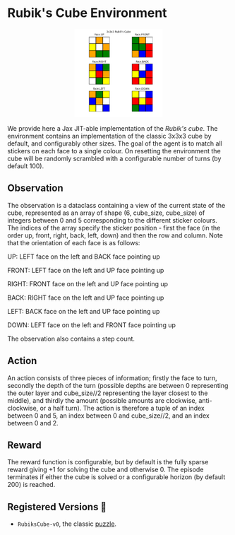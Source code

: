 # Rubik's Cube Environment

<p align="center">
        <img src="../env_anim/rubiks_cube.gif" height="200"/>
</p>

We provide here a Jax JIT-able implementation of the _Rubik's cube_. The environment contains an implementation of the classic 3x3x3 cube by default, and configurably other sizes. The goal of the agent is to match all stickers on each face to a single colour. On resetting the environment the cube will be randomly scrambled with a configurable number of turns (by default 100).

## Observation
The observation is a dataclass containing a view of the current state of the cube, represented as an array of shape (6, cube_size, cube_size) of integers between 0 and 5 corresponding to the different sticker colours. The indices of the array specify the sticker position - first the face (in the order up, front, right, back, left, down) and then the row and column. Note that the orientation of each face is as follows:

UP: LEFT face on the left and BACK face pointing up

FRONT: LEFT face on the left and UP face pointing up

RIGHT: FRONT face on the left and UP face pointing up

BACK: RIGHT face on the left and UP face pointing up

LEFT: BACK face on the left and UP face pointing up

DOWN: LEFT face on the left and FRONT face pointing up

The observation also contains a step count.

## Action
An action consists of three pieces of information; firstly the face to turn, secondly the depth of the turn (possible depths are between 0 representing the outer layer and cube_size//2 representing the layer closest to the middle), and thirdly the amount (possible amounts are clockwise, anti-clockwise, or a half turn). The action is therefore a tuple of an index between 0 and 5, an index between 0 and cube_size//2, and an index between 0 and 2.

## Reward
The reward function is configurable, but by default is the fully sparse reward giving +1 for solving the cube and otherwise 0. The episode terminates if either the cube is solved or a configurable horizon (by default 200) is reached.

## Registered Versions 📖
- `RubiksCube-v0`, the classic [puzzle](https://en.wikipedia.org/wiki/Rubik%27s_Cube).
